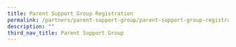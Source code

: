 ```yaml
---
title: Parent Support Group Registration
permalink: /partners/parent-support-group/parent-support-group-registration/
description: ""
third_nav_title: Parent Support Group
---
```

